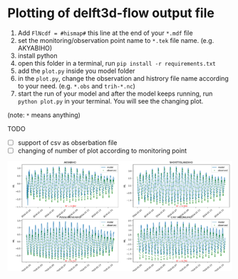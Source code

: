 # Plotting of delft3d-flow output file

1. Add `FlNcdf = #hismap#` this line at the end of your `*.mdf` file
2. set the monitoring/observation point name to `*.tek` file name. (e.g. AKYABIHO)
3. install python
4. open this folder in a terminal, run `pip install -r requirements.txt`
5. add the `plot.py` inside you model folder
5. in the `plot.py`, change the observation and histrory file name according to your need. (e.g. `*.obs`  and `trih-*.nc`)
6. start the run of your model and after the model keeps running, run `python plot.py` in your terminal. You will see the changing plot.

(note: `*` means anything)

TODO
- [ ] support of csv as obserbation file 
- [ ] changing of number of plot according to monitoring point

![img](img.png)